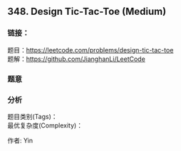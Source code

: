 ## 348. Design Tic-Tac-Toe (Medium)

### **链接**：
题目：https://leetcode.com/problems/design-tic-tac-toe  
题解：https://github.com/JianghanLi/LeetCode

### **题意**



### **分析**  
题目类别(Tags)：  
最优复杂度(Complexity)：  



作者: Yin
